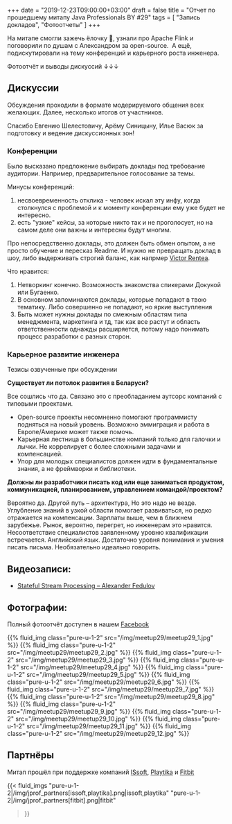 +++
date = "2019-12-23T09:00:00+03:00"
draft = false
title = "Отчет по прошедшему митапу Java Professionals BY #29"
tags = [
    "Запись докладов",
    "Фотоотчеты"
]
+++

На митапе смогли зажечь ёлочку 🎄, узнали про Apache Flink и поговорили по душам с Александром за open-source.  
А ещё, подискутировали на тему конференций и карьерного роста инженера.  

Фотоотчёт и выводы дискуссий ↓↓↓

<!--more-->
## Дискуссии
Обсуждения проходили в формате модерируемого общения всех желающих. Далее, несколько итогов от участников.

Спасибо Евгению Шелестовичу, Арёму Синицыну, Илье Васюк за подготовку и ведение дискуссионных зон! 
  
### Конференции
Было высказано предложение выбирать доклады под требование аудитории. Например, предварительное голосование за темы. 

Минусы конференций:
 
1. несвоевременность отклика - человек искал эту инфу, когда столкнулся с проблемой и к моменту конференции ему уже будет не интересно.  
2. есть "узкие" кейсы, за которые никто так и не проголосует, но на самом деле они важны и интересны будут многим.

Про непосредственно доклады, это должен быть обмен опытом, а не просто обучение и пересказ Readme. 
И нужно не превращать доклад в шоу, либо выдерживать строгий баланс, как напрмер [Victor Rentea](https://www.youtube.com/watch?v=1Z_h55jMe-M). 

Что нравится:
 
1. Нетворкинг конечно. Возможность знакомства спикерами Докукой или Бугаенко. 
2. В основном запоминаются доклады, которые попадают в твою тематику. Либо совершенно не попадают, но яркие выступления
3. Быть может нужны доклады по смежным областям типа менеджмента, маркетинга и тд,
 так как все растут и область ответственности однажды расширяется, потому надо понимать процесс разработки с разных сторон.

### Карьерное развитие инженера
Тезисы озвученные при обсуждении

**Существует ли потолок развития в Беларуси?**

Все сошлись что да. Связано это с преобладанием аутсорс компаний с типовыми проектами.
* Open-source проекты несомненно помогают программисту подняться на новый уровень. Возможно эммиграция и работа в Европе/Америке может также помочь.
* Карьерная лестница в большинстве компаний только для галочки и лычки. Не коррелирует с более сложными задачами и компенсацией.
* Упор для молодых специалистов должен идти в фундаментальные знания, а не фреймворки и библиотеки.

**Должны ли разработчики писать код или еще заниматься продуктом, коммуникацией, планированием, управлением командой/проектом?**
 
Вероятно да. Другой путь – архитектура, Но это надо не везде. Углубление знаний в узкой области помогает развиваться, 
но редко отражается на компенсации. Зарплаты выше, чем в ближнем зарубежье. Рынок, вероятно, перегрет, но инженерам это нравится.
Несоответствие специалистов заявленному уровню квалификации встречается. Английский язык. Достаточно уровня понимания и умения писать письма. Необязательно идеально говорить.

## Видеозаписи:

 * [Stateful Stream Processing – Alexander Fedulov](https://youtu.be/qMYp5CKGshw)

## Фотографии:

Полный фотоотчёт доступен в нашем [Facebook](https://www.facebook.com/pg/javaprofessionalsby/photos/?tab=album&album_id=2053420718094849)

<div class="post_photos">
{{% fluid_img class="pure-u-1-2" src="/img/meetup29/meetup29_1.jpg" %}}
{{% fluid_img class="pure-u-1-2" src="/img/meetup29/meetup29_2.jpg" %}}
{{% fluid_img class="pure-u-1-2" src="/img/meetup29/meetup29_3.jpg" %}}
{{% fluid_img class="pure-u-1-2" src="/img/meetup29/meetup29_4.jpg" %}}
{{% fluid_img class="pure-u-1-2" src="/img/meetup29/meetup29_5.jpg" %}}
{{% fluid_img class="pure-u-1-2" src="/img/meetup29/meetup29_6.jpg" %}}
{{% fluid_img class="pure-u-1-2" src="/img/meetup29/meetup29_7.jpg" %}}
{{% fluid_img class="pure-u-1-2" src="/img/meetup29/meetup29_8.jpg" %}}
{{% fluid_img class="pure-u-1-2" src="/img/meetup29/meetup29_9.jpg" %}}
{{% fluid_img class="pure-u-1-2" src="/img/meetup29/meetup29_10.jpg" %}}
{{% fluid_img class="pure-u-1-2" src="/img/meetup29/meetup29_11.jpg" %}}
{{% fluid_img class="pure-u-1-2" src="/img/meetup29/meetup29_12.jpg" %}}
</div>

## Партнёры

Митап прошёл при поддержке компаний [ISsoft](http://www.issoft.by), [Playtika](https://www.playtika.com/) и [Fitbit](https://www.fitbit.com/home)

{{< fluid_imgs
  "pure-u-1-2|/img/jprof_partners[issoft,playtika].png|issoft,playtika"
  "pure-u-1-2|/img/jprof_partners[fitbit].png|fitbit"
>}}

